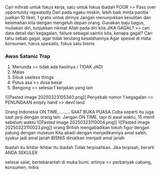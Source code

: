 Cari mihrab untuk fokus kerja, satu untuk fokus ibadah
POOR >> Pass over opportunity repeatedly
Dari pada ngaku miskin, lebih baik minta panitia jualkan 10 tiket, 1 gratis untuk dirinya
Jangan menunjukkan kesulitan dan kelemahan kita dengan mengeluh depan orang.
Gunakan baju bagus, muliakan diri, tunjukkan nikmat Allah pada diri kita
JIKA GAGAL? >> cari data detail dari kegagalan, failure sebagai saintis kita, kenapa gagal? Cari tahu sebab gagal, agar tidak terulang kesalahannya
Agar spesial di mata konsumen, harus spesialis, fokus satu bisnis

### Awas Satanic Trap
1. Menunda >> tidak ada hasilnya / TIDAK JADI
2. Malas
3. Sibuk useless things
4. Putus asa >> dosa besar
5. Bengong >> selesai 1 kerjakan yang lain

![[Pasted image 20250323105340.png]]
Penyebab nomor 1 kegagalan >> PENUNDAAN
empty hand >> devil land

Orang Indonesia ON TIME,……… SAAT BUKA PUASA
Coba seperti itu juga saat janji dengan orang lain.
Jangan ON TIME, tapi di awal waktu, 15 menit sebelum waktu
![[Pasted image 20250323110004.png]]
![[Pasted image 20250323110023.png]]
orang British mengabadikan tokoh figur dengan patung dengan museum 
Kita abadi dengan menjadikannya amal saleh, syukur jadi amal jariah
BISNIS diniatkan menjadi amal jariah

Ibadah itu ikhtiar
Ikhtiar itu ibadah
Tidak terpisahkan.
Jika terpisah, berarti ANDA SEKULER

selesai salat, bertebaranlah di muka bumi. 
artinya >> perbanyak cabang, konsumen, mitra